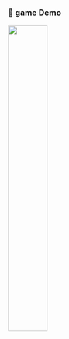 ### 🎉 game Demo
<img src="https://github.com/Nabeel110/Catch-the-Kenny/blob/main/Docuemntation/Game-Demo.mp4" width=40% height=40%>
